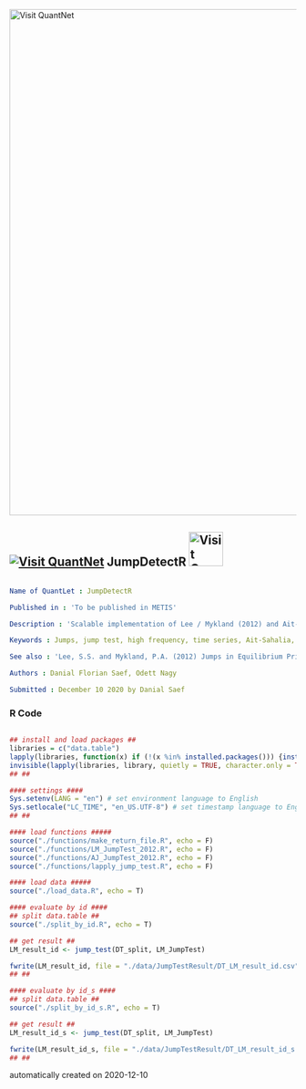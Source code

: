 [<img src="https://github.com/QuantLet/Styleguide-and-FAQ/blob/master/pictures/banner.png" width="888" alt="Visit QuantNet">](http://quantlet.de/)

## [<img src="https://github.com/QuantLet/Styleguide-and-FAQ/blob/master/pictures/qloqo.png" alt="Visit QuantNet">](http://quantlet.de/) **JumpDetectR** [<img src="https://github.com/QuantLet/Styleguide-and-FAQ/blob/master/pictures/QN2.png" width="60" alt="Visit QuantNet 2.0">](http://quantlet.de/)

```yaml

Name of QuantLet : JumpDetectR

Published in : 'To be published in METIS'

Description : 'Scalable implementation of Lee / Mykland (2012) and Ait-Sahalia / Jacod (2012) Jump tests for noisy high frequency data'

Keywords : Jumps, jump test, high frequency, time series, Ait-Sahalia, Jacod, Lee, Mykland, stochastic processes, cryptocurrencies, cryptocurrency, crypto, spectrogram, microstructure, market microstructure noise, contagion, shocks

See also : 'Lee, S.S. and Mykland, P.A. (2012) Jumps in Equilibrium Prices and Market Microstructure Noise; Ait-Sahalia, Y. and Jacod, J. (2012) Analyzing the Spectrum of Asset Returns: Jump and Volatility Components in High Frequency Data'

Authors : Danial Florian Saef, Odett Nagy

Submitted : December 10 2020 by Danial Saef
```

### R Code
```r

## install and load packages ##
libraries = c("data.table")
lapply(libraries, function(x) if (!(x %in% installed.packages())) {install.packages(x)} )
invisible(lapply(libraries, library, quietly = TRUE, character.only = TRUE))
## ##

#### settings ####
Sys.setenv(LANG = "en") # set environment language to English
Sys.setlocale("LC_TIME", "en_US.UTF-8") # set timestamp language to English
## ##

#### load functions #####
source("./functions/make_return_file.R", echo = F)
source("./functions/LM_JumpTest_2012.R", echo = F)
source("./functions/AJ_JumpTest_2012.R", echo = F)
source("./functions/lapply_jump_test.R", echo = F)

#### load data #####
source("./load_data.R", echo = T)

#### evaluate by id ####
## split data.table ##
source("./split_by_id.R", echo = T)

## get result ##
LM_result_id <- jump_test(DT_split, LM_JumpTest)

fwrite(LM_result_id, file = "./data/JumpTestResult/DT_LM_result_id.csv")
## ##

#### evaluate by id_s ####
## split data.table ##
source("./split_by_id_s.R", echo = T)

## get result ##
LM_result_id_s <- jump_test(DT_split, LM_JumpTest)

fwrite(LM_result_id_s, file = "./data/JumpTestResult/DT_LM_result_id_s.csv")
## ##


```

automatically created on 2020-12-10